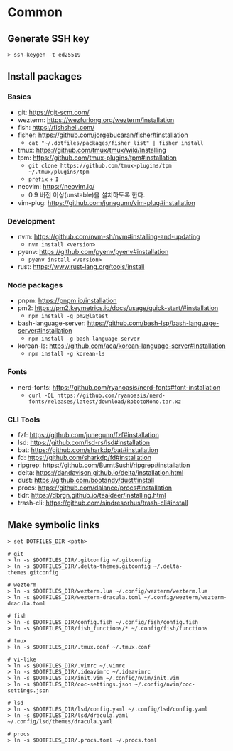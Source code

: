 # Common

## Generate SSH key

```
> ssh-keygen -t ed25519
```

## Install packages

### Basics

- git: https://git-scm.com/
- wezterm: https://wezfurlong.org/wezterm/installation
- fish: https://fishshell.com/
- fisher: https://github.com/jorgebucaran/fisher#installation
  - `cat "~/.dotfiles/packages/fisher_list" | fisher install`
- tmux: https://github.com/tmux/tmux/wiki/Installing
- tpm: https://github.com/tmux-plugins/tpm#installation
  - `git clone https://github.com/tmux-plugins/tpm ~/.tmux/plugins/tpm`
  - `prefix` + `I`
- neovim: https://neovim.io/
  - 0.9 버전 이상(unstable)을 설치하도록 한다.
- vim-plug: https://github.com/junegunn/vim-plug#installation

### Development

- nvm: https://github.com/nvm-sh/nvm#installing-and-updating
  - `nvm install <version>`
- pyenv: https://github.com/pyenv/pyenv#installation
  - `pyenv install <version>`
- rust: https://www.rust-lang.org/tools/install

### Node packages

- pnpm: https://pnpm.io/installation
- pm2: https://pm2.keymetrics.io/docs/usage/quick-start/#installation
  - `npm install -g pm2@latest`
- bash-language-server: https://github.com/bash-lsp/bash-language-server#installation
  - `npm install -g bash-language-server`
- korean-ls: https://github.com/aca/korean-language-server#Installation
  - `npm install -g korean-ls`

### Fonts

- nerd-fonts: https://github.com/ryanoasis/nerd-fonts#font-installation
  - `curl -OL https://github.com/ryanoasis/nerd-fonts/releases/latest/download/RobotoMono.tar.xz`

### CLI Tools

- fzf: https://github.com/junegunn/fzf#installation
- lsd: https://github.com/lsd-rs/lsd#installation
- bat: https://github.com/sharkdp/bat#installation
- fd: https://github.com/sharkdp/fd#installation
- ripgrep: https://github.com/BurntSushi/ripgrep#installation
- delta: https://dandavison.github.io/delta/installation.html
- dust: https://github.com/bootandy/dust#install
- procs: https://github.com/dalance/procs#installation
- tldr: https://dbrgn.github.io/tealdeer/installing.html
- trash-cli: https://github.com/sindresorhus/trash-cli#install

## Make symbolic links

```
> set DOTFILES_DIR <path>

# git
> ln -s $DOTFILES_DIR/.gitconfig ~/.gitconfig
> ln -s $DOTFILES_DIR/.delta-themes.gitconfig ~/.delta-themes.gitconfig

# wezterm
> ln -s $DOTFILES_DIR/wezterm.lua ~/.config/wezterm/wezterm.lua
> ln -s $DOTFILES_DIR/wezterm-dracula.toml ~/.config/wezterm/wezterm-dracula.toml

# fish
> ln -s $DOTFILES_DIR/config.fish ~/.config/fish/config.fish
> ln -s $DOTFILES_DIR/fish_functions/* ~/.config/fish/functions

# tmux
> ln -s $DOTFILES_DIR/.tmux.conf ~/.tmux.conf

# vi-like
> ln -s $DOTFILES_DIR/.vimrc ~/.vimrc
> ln -s $DOTFILES_DIR/.ideavimrc ~/.ideavimrc
> ln -s $DOTFILES_DIR/init.vim ~/.config/nvim/init.vim
> ln -s $DOTFILES_DIR/coc-settings.json ~/.config/nvim/coc-settings.json

# lsd
> ln -s $DOTFILES_DIR/lsd/config.yaml ~/.config/lsd/config.yaml
> ln -s $DOTFILES_DIR/lsd/dracula.yaml ~/.config/lsd/themes/dracula.yaml

# procs
> ln -s $DOTFILES_DIR/.procs.toml ~/.procs.toml
```
